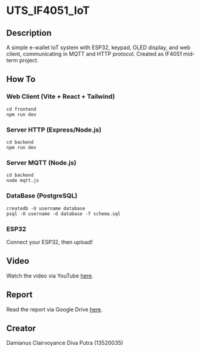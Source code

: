 # UTS_IF4051_IoT

## Description

A simple e-wallet IoT system with ESP32, keypad, OLED display, and web client, communicating in MQTT and HTTP protocol. Created as IF4051 mid-term project.

## How To

### Web Client (Vite + React + Tailwind)

```
cd frontend
npm run dev
```

### Server HTTP (Express/Node.js)

```
cd backend
npm run dev
```

### Server MQTT (Node.js)

```
cd backend
node mqtt.js
```

### DataBase (PostgreSQL)

```
createdb -U username database
psql -U username -d database -f schema.sql
```

### ESP32

Connect your ESP32, then upload!

## Video

Watch the video via YouTube [here](https://youtu.be/ixDHOSqUpek).

## Report

Read the report via Google Drive [here](https://drive.google.com/file/d/1muMISCL9tn6cYUlUUfdx77Xr2fOlyfCd/view?usp=sharing).

## Creator

Damianus Clairvoyance Diva Putra (13520035)
